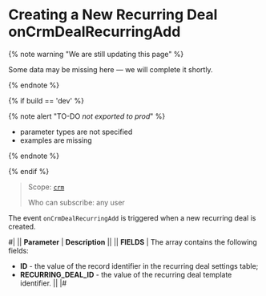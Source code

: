 # Creating a New Recurring Deal onCrmDealRecurringAdd

{% note warning "We are still updating this page" %}

Some data may be missing here — we will complete it shortly.

{% endnote %}

{% if build == 'dev' %}

{% note alert "TO-DO _not exported to prod_" %}

- parameter types are not specified
- examples are missing

{% endnote %}

{% endif %}

> Scope: [`crm`](../../../scopes/permissions.md)
>
> Who can subscribe: any user

The event `onCrmDealRecurringAdd` is triggered when a new recurring deal is created.

#|
|| **Parameter** | **Description** ||
|| **FIELDS** | The array contains the following fields: 
- **ID** - the value of the record identifier in the recurring deal settings table; 
- **RECURRING_DEAL_ID** - the value of the recurring deal template identifier. || 
|#